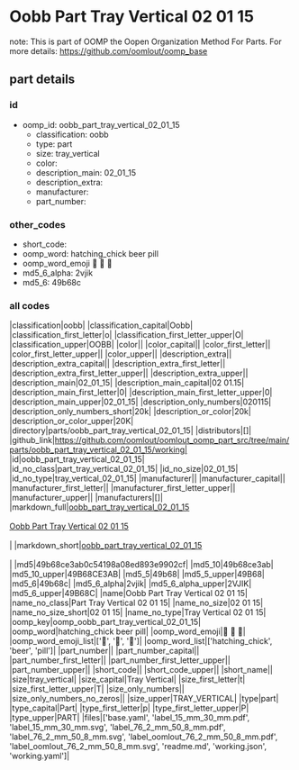 # Oobb Part Tray Vertical 02 01 15  

note: This is part of OOMP the Oopen Organization Method For Parts. For more details: https://github.com/oomlout/oomp_base

##  part details





### id
* oomp_id: oobb_part_tray_vertical_02_01_15
  * classification: oobb
  * type: part
  * size: tray_vertical
  * color: 
  * description_main: 02_01_15
  * description_extra: 
  * manufacturer: 
  * part_number: 

### other_codes
* short_code: 
* oomp_word: hatching_chick beer pill
* oomp_word_emoji :hatching_chick: :beer: :pill:
* md5_6_alpha: 2vjik
* md5_6: 49b68c

### all codes 
|classification|oobb|
|classification_capital|Oobb|
|classification_first_letter|o|
|classification_first_letter_upper|O|
|classification_upper|OOBB|
|color||
|color_capital||
|color_first_letter||
|color_first_letter_upper||
|color_upper||
|description_extra||
|description_extra_capital||
|description_extra_first_letter||
|description_extra_first_letter_upper||
|description_extra_upper||
|description_main|02_01_15|
|description_main_capital|02 01.15|
|description_main_first_letter|0|
|description_main_first_letter_upper|0|
|description_main_upper|02_01_15|
|description_only_numbers|020115|
|description_only_numbers_short|20k|
|description_or_color|20k|
|description_or_color_upper|20K|
|directory|parts/oobb_part_tray_vertical_02_01_15|
|distributors|[]|
|github_link|https://github.com/oomlout/oomlout_oomp_part_src/tree/main/parts/oobb_part_tray_vertical_02_01_15/working|
|id|oobb_part_tray_vertical_02_01_15|
|id_no_class|part_tray_vertical_02_01_15|
|id_no_size|02_01_15|
|id_no_type|tray_vertical_02_01_15|
|manufacturer||
|manufacturer_capital||
|manufacturer_first_letter||
|manufacturer_first_letter_upper||
|manufacturer_upper||
|manufacturers|[]|
|markdown_full|[oobb_part_tray_vertical_02_01_15](https://github.com/oomlout/oomlout_oomp_part_src/tree/main/parts/oobb_part_tray_vertical_02_01_15/working)<br>[](https://github.com/oomlout/oomlout_oomp_part_src/tree/main/parts/oobb_part_tray_vertical_02_01_15/working)<br>[Oobb Part Tray Vertical 02 01 15](https://github.com/oomlout/oomlout_oomp_part_src/tree/main/parts/oobb_part_tray_vertical_02_01_15/working)<br><br>|
|markdown_short|[oobb_part_tray_vertical_02_01_15](https://github.com/oomlout/oomlout_oomp_part_src/tree/main/parts/oobb_part_tray_vertical_02_01_15/working)<br><br>|
|md5|49b68ce3ab0c54198a08ed893e9902cf|
|md5_10|49b68ce3ab|
|md5_10_upper|49B68CE3AB|
|md5_5|49b68|
|md5_5_upper|49B68|
|md5_6|49b68c|
|md5_6_alpha|2vjik|
|md5_6_alpha_upper|2VJIK|
|md5_6_upper|49B68C|
|name|Oobb Part Tray Vertical 02 01 15|
|name_no_class|Part Tray Vertical 02 01 15|
|name_no_size|02 01 15|
|name_no_size_short|02 01 15|
|name_no_type|Tray Vertical 02 01 15|
|oomp_key|oomp_oobb_part_tray_vertical_02_01_15|
|oomp_word|hatching_chick beer pill|
|oomp_word_emoji|:hatching_chick: :beer: :pill:|
|oomp_word_emoji_list|[':hatching_chick:', ':beer:', ':pill:']|
|oomp_word_list|['hatching_chick', 'beer', 'pill']|
|part_number||
|part_number_capital||
|part_number_first_letter||
|part_number_first_letter_upper||
|part_number_upper||
|short_code||
|short_code_upper||
|short_name||
|size|tray_vertical|
|size_capital|Tray Vertical|
|size_first_letter|t|
|size_first_letter_upper|T|
|size_only_numbers||
|size_only_numbers_no_zeros||
|size_upper|TRAY_VERTICAL|
|type|part|
|type_capital|Part|
|type_first_letter|p|
|type_first_letter_upper|P|
|type_upper|PART|
|files|['base.yaml', 'label_15_mm_30_mm.pdf', 'label_15_mm_30_mm.svg', 'label_76_2_mm_50_8_mm.pdf', 'label_76_2_mm_50_8_mm.svg', 'label_oomlout_76_2_mm_50_8_mm.pdf', 'label_oomlout_76_2_mm_50_8_mm.svg', 'readme.md', 'working.json', 'working.yaml']|
